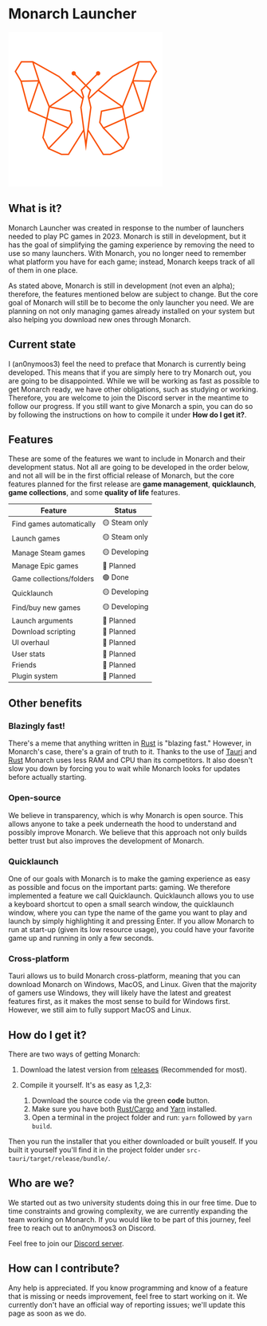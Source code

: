 # Monarch Launcher
![alt text](src-tauri/icons/Square310x310Logo.png)

## What is it?
Monarch Launcher was created in response to the number of launchers needed to play PC games in 2023. Monarch is still in development, but it has the goal of simplifying the gaming experience by removing the need to use so many launchers. With Monarch, you no longer need to remember what platform you have for each game; instead, Monarch keeps track of all of them in one place.

As stated above, Monarch is still in development (not even an alpha); therefore, the features mentioned below are subject to change. But the core goal of Monarch will still be to become the only launcher you need. We are planning on not only managing games already installed on your system but also helping you download new ones through Monarch.

## Current state
I (an0nymoos3) feel the need to preface that Monarch is currently being developed. This means that if you are simply here to try Monarch out, you are going to be disappointed. While we will be working as fast as possible to get Monarch ready, we have other obligations, such as studying or working. Therefore, you are welcome to join the Discord server in the meantime to follow our progress. If you still want to give Monarch a spin, you can do so by following the instructions on how to compile it under **How do I get it?**.

## Features
These are some of the features we want to include in Monarch and their development status. Not all are going to be developed in the order below, and not all will be in the first official release of Monarch, but the core features planned for the first release are **game management**, **quicklaunch**, **game collections**, and some **quality of life** features.

| Feature                  | Status |
| -------                  | ------ |
| Find games automatically | 🟡 Steam only |
| Launch games             | 🟡 Steam only |
| Manage Steam games       | 🟡 Developing |
| Manage Epic games        | 🔴 Planned    |
| Game collections/folders | 🟢 Done       |
| Quicklaunch              | 🟡 Developing |
| Find/buy new games       | 🟡 Developing |
| Launch arguments         | 🔴 Planned    |
| Download scripting       | 🔴 Planned    |
| UI overhaul              | 🔴 Planned    |
| User stats               | 🔴 Planned    |
| Friends                  | 🔴 Planned    |
| Plugin system            | 🔴 Planned    |

## Other benefits

### Blazingly fast!
There's a meme that anything written in [Rust](https://en.wikipedia.org/wiki/Rust_(programming_language)) is "blazing fast." However, in Monarch's case, there's a grain of truth to it. Thanks to the use of [Tauri](https://tauri.app/) and [Rust](https://en.wikipedia.org/wiki/Rust_(programming_language)) Monarch uses less RAM and CPU than its competitors. It also doesn't slow you down by forcing you to wait while Monarch looks for updates before actually starting.

### Open-source
We believe in transparency, which is why Monarch is open source. This allows anyone to take a peek underneath the hood to understand and possibly improve Monarch. We believe that this approach not only builds better trust but also improves the development of Monarch.

### Quicklaunch
One of our goals with Monarch is to make the gaming experience as easy as possible and focus on the important parts: gaming. We therefore implemented a feature we call Quicklaunch. Quicklaunch allows you to use a keyboard shortcut to open a small search window, the quicklaunch window, where you can type the name of the game you want to play and launch by simply highlighting it and pressing Enter. If you allow Monarch to run at start-up (given its low resource usage), you could have your favorite game up and running in only a few seconds.

### Cross-platform
Tauri allows us to build Monarch cross-platform, meaning that you can download Monarch on Windows, MacOS, and Linux. Given that the majority of gamers use Windows, they will likely have the latest and greatest features first, as it makes the most sense to build for Windows first. However, we still aim to fully support MacOS and Linux.

## How do I get it?
There are two ways of getting Monarch:
1. Download the latest version from [releases](https://github.com/Monarch-Launcher/Monarch/releases) (Recommended for most).

2. Compile it yourself. It's as easy as 1,2,3:
    1) Download the source code via the green **code** button.
    2) Make sure you have both [Rust/Cargo](https://www.rust-lang.org/) and [Yarn](https://yarnpkg.com/) installed.
    3) Open a terminal in the project folder and run: `yarn` followed by `yarn build`.

Then you run the installer that you either downloaded or built youself. If you built it yourself you'll find it in the project folder under `src-tauri/target/release/bundle/`.

## Who are we?
We started out as two university students doing this in our free time. Due to time constraints and growing complexity, we are currently expanding the team working on Monarch. If you would like to be part of this journey, feel free to reach out to an0nymoos3 on Discord.  

Feel free to join our [Discord server](https://discord.gg/YjvJPPdbCw).

## How can I contribute?
Any help is appreciated. If you know programming and know of a feature that is missing or needs improvement, feel free to start working on it. We currently don't have an official way of reporting issues; we'll update this page as soon as we do. 
